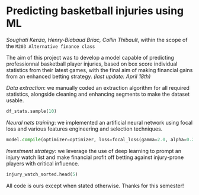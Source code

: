 # Predicting basketball injuries using ML
*Soughati Kenza, Henry-Biabaud Briac, Collin Thibault*, within the scope of the ```M203 Alternative finance class```

The aim of this project was to develop a model capable of predicting professionnal basketball player injuries, based on box score individual statistics from their latest games, with the final aim of making financial gains from an enhanced betting strategy. *(last update: April 18th)*


*Data extraction*: we manually coded an extraction algorithm for all required statistics, alongside cleaning and enhancing segments to make the dataset usable.

```python
df_stats.sample(10)
```

*Neural nets training*: we implemented an artificial neural network using focal loss and various features engineering and selection techniques.

```python
model.compile(optimizer=optimizer, loss=focal_loss(gamma=2.0, alpha=0.25), metrics=[AUC()])
```

*Investment strategy*: we leverage the use of deep learning to prompt an injury watch list and make financial profit off betting against injury-prone players with critical influence.

```python
injury_watch_sorted.head(5)
```

All code is ours except when stated otherwise. Thanks for this semester!

